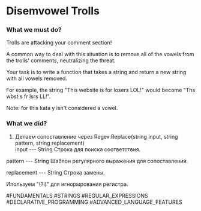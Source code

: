 # Disemvowel Trolls

### What we must do?
Trolls are attacking your comment section!

A common way to deal with this situation is to remove all of the vowels from the trolls' comments, neutralizing the threat.

Your task is to write a function that takes a string and return a new string with all vowels removed.

For example, the string "This website is for losers LOL!" would become "Ths wbst s fr lsrs LL!".

Note: for this kata y isn't considered a vowel.

### What we did?
1. Делаем сопоставление через Regex.Replace(string input, string pattern, string replacement) <br/>
input --- String
Строка для поиска соответствия.

pattern --- String
Шаблон регулярного выражения для сопоставления.

replacement --- String
Строка замены.

Ипользуем "(?i)" для игнормрования регистра.

#FUNDAMENTALS #STRINGS #REGULAR_EXPRESSIONS #DECLARATIVE_PROGRAMMING #ADVANCED_LANGUAGE_FEATURES